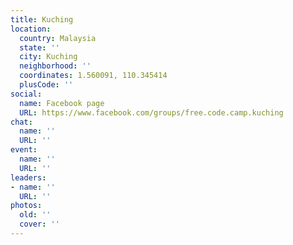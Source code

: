 ```yaml
---
title: Kuching
location:
  country: Malaysia
  state: ''
  city: Kuching
  neighborhood: ''
  coordinates: 1.560091, 110.345414
  plusCode: ''
social:
  name: Facebook page
  URL: https://www.facebook.com/groups/free.code.camp.kuching
chat:
  name: ''
  URL: ''
event:
  name: ''
  URL: ''
leaders:
- name: ''
  URL: ''
photos:
  old: ''
  cover: ''
---
```

